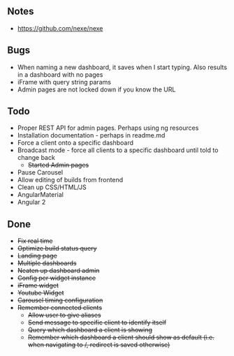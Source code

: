 ## Notes
* https://github.com/nexe/nexe

## Bugs
* When naming a new dashboard, it saves when I start typing. Also results in a dashboard with no pages  
* iFrame with query string params
* Admin pages are not locked down if you know the URL

## Todo

* Proper REST API for admin pages. Perhaps using ng resources
* Installation documentation - perhaps in readme.md
* Force a client onto a specific dashboard 
* Broadcast mode - force all clients to a specific dashboard until told to change back
  * ~~Started Admin pages~~
* Pause Carousel
* Allow editing of builds from frontend
* Clean up CSS/HTML/JS 
* AngularMaterial
* Angular 2


## Done

* ~~Fix real time~~
* ~~Optimize build status query~~
* ~~Landing page~~
* ~~Multiple dashboards~~
* ~~Neaten up dashboard admin~~
* ~~Config per widget instance~~
* ~~iFrame widget~~
* ~~Youtube Widget~~
* ~~Carousel timing configuration~~
* ~~Remember connected clients~~
  * ~~Allow user to give aliases~~
  * ~~Send message to specific client to identify itself~~
  * ~~Query which dashboard a client is showing~~
  * ~~Remember which dashboard a client should show as default (i.e. when navigating to /, redirect is saved otherwise)~~